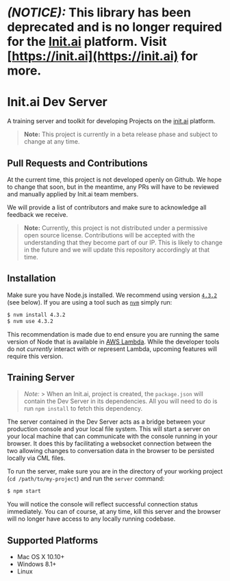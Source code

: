 # _(NOTICE):_ This library has been deprecated and is no longer required for the [Init.ai](https://init.ai) platform. Visit [https://init.ai](https://init.ai) for more.

# Init.ai Dev Server

A training server and toolkit for developing Projects on the [init.ai](https://init.ai) platform.

> **Note:** This project is currently in a beta release phase and subject to change at any time.

## Pull Requests and Contributions

At the current time, this project is not developed openly on Github. We hope to change that soon, but in the meantime, any PRs will have to be reviewed and manually applied by Init.ai team members.

We will provide a list of contributors and make sure to acknowledge all feedback we receive.

> **Note:** Currently, this project is not distributed under a permissive open source license. Contributions will be accepted with the understanding that they become part of our IP. This is likely to change in the future and we will update this repository accordingly at that time.

## Installation

Make sure you have Node.js installed. We recommend using version [`4.3.2`](https://nodejs.org/en/download/releases/) (see below). If you are using a tool such as [`nvm`](https://github.com/creationix/nvm) simply run:

```bash
$ nvm install 4.3.2
$ nvm use 4.3.2
```

This recommendation is made due to end ensure you are running the same version of Node that is available in [AWS Lambda](http://docs.aws.amazon.com/lambda/latest/dg/current-supported-versions.html). While the developer tools do not _currently_ interact with or represent Lambda, upcoming features will require this version.

## Training Server

> *Note:* > When an Init.ai,  project is created, the `package.json` will contain the Dev Server in its dependencies. All you will need to do is run `npm install` to fetch this dependency.

The server contained in the Dev Server acts as a bridge between your production console and your local file system. This will start a server on your local machine that can communicate with the console running in your browser. It does this by facilitating a websocket connection between the two allowing changes to conversation data in the browser to be persisted locally via CML files.

To run the server, make sure you are in the directory of your working project (`cd /path/to/my-project`) and run the `server` command:

```bash
$ npm start
```

You will notice the console will reflect successful connection status immediately. You can of course, at any time, kill this server and the browser will no longer have access to any locally running codebase.

## Supported Platforms

* Mac OS X 10.10+
* Windows 8.1+
* Linux
